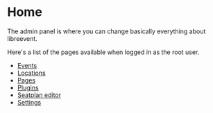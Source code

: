 # Home
The admin panel is where you can change basically everything about libreevent. 
<!-- In a future update, depending on your account's privileges, you may find more or less settings. Only the root account has access to the admin accounts page. Currently though, all pages are unlocked for all users. -->

Here's a list of the pages available when logged in as the root user. <!-- All other users have fewer pages enabled.-->
- [Events](&/admin-panel/events)
- [Locations](&/admin-panel/locations)
- [Pages](&/admin-panel/pages)
- [Plugins](&/admin-panel/plugins)
- [Seatplan editor](&/admin-panel/seatplan-editor)
- [Settings](&/admin-panel/settings)

<!-- Additionally, some settings might not be available to all admin accounts on all pages. -->

<!-- *As a general recommendation, we do not encourage logging in as the root user if not strictly necessary, as this can help protect the libreevent installation*. -->

